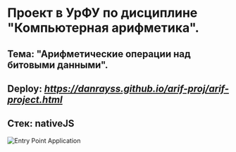 # **Проект в УрФУ по дисциплине "Компьютерная арифметика".**
## Тема: "Арифметические операции над битовыми данными".
## Deploy: *https://danrayss.github.io/arif-proj/arif-project.html* <br />
## Стек: nativeJS
![Entry Point Application](https://github.com/user-attachments/assets/7b697779-5a4a-4664-ab90-2afc773176c5)
